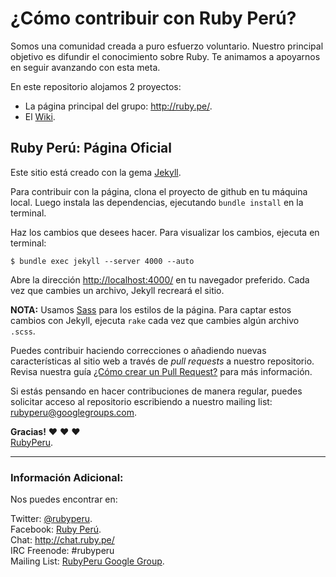 # ¿Cómo contribuir con Ruby Perú?

Somos una comunidad creada a puro esfuerzo voluntario. Nuestro principal
objetivo es difundir el conocimiento sobre Ruby. Te animamos a apoyarnos
en seguir avanzando con esta meta.

En este repositorio alojamos 2 proyectos:

  * La página principal del grupo: http://ruby.pe/.
  * El [Wiki](https://github.com/rubyperu/rubyperu.github.com/wiki).

## Ruby Perú: Página Oficial

Este sitio está creado con la gema [Jekyll](https://github.com/mojombo/jekyll).

Para contribuir con la página, clona el proyecto de github en tu máquina local.
Luego instala las dependencias, ejecutando `bundle install` en la terminal.

Haz los cambios que desees hacer. Para visualizar los cambios, ejecuta en terminal:

    $ bundle exec jekyll --server 4000 --auto

Abre la dirección <http://localhost:4000/> en tu navegador preferido. Cada
vez que cambies un archivo, Jekyll recreará el sitio.

**NOTA:** Usamos [Sass](http://sass-lang.com/) para los estilos de la página.
Para captar estos cambios con Jekyll, ejecuta `rake` cada vez que cambies
algún archivo `.scss`.

Puedes contribuir haciendo correcciones o añadiendo nuevas características al
sitio web a través de _pull requests_ a nuestro repositorio. Revisa nuestra
guía [¿Cómo crear un Pull Request?](https://github.com/rubyperu/rubyperu.github.com/wiki/Pull-Requests-en-Github)
para más información.

Si estás pensando en hacer contribuciones de manera regular, puedes solicitar
acceso al repositorio escribiendo a nuestro mailing list:
<rubyperu@googlegroups.com>.

**Gracias!**
:heart: :heart: :heart: <br />
[RubyPeru](https://github.com/rubyperu).

--------------------------------------------------------------------------------

### Información Adicional:

Nos puedes encontrar en:

Twitter: [@rubyperu](https://twitter.com/rubyperu). <br />
Facebook: [Ruby Perú](https://www.facebook.com/pages/Ruby-Perú/191872640917345). <br />
Chat: <http://chat.ruby.pe/> <br />
IRC Freenode: #rubyperu <br />
Mailing List: [RubyPeru Google Group](https://groups.google.com/forum/?fromgroups#!forum/rubyperu).
